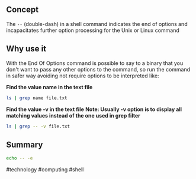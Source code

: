 
## Concept

The `--` (double-dash) in a shell command indicates the end of options and incapacitates further option processing for the Unix or Linux command

## Why use it

With the End Of Options command is possible to say to a binary that you don't want to pass any other options to the command, so run the command in safer way avoiding not require options to be interpreted like:

**Find the value name in the text file**

```bash
ls | grep name file.txt
```

**Find the value -v in the text file**
**Note: Usually -v option is to display all matching values instead of the one used in grep filter**

```bash
ls | grep -- -v file.txt
```

## Summary

```bash
echo -- -e
```

#technology #computing #shell 